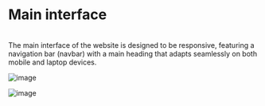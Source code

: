 
# Main interface
<br>
The main interface of the website is designed to be responsive, featuring a navigation bar (navbar) with a main heading that adapts seamlessly on both mobile and laptop devices.


![image](https://github.com/user-attachments/assets/2d6946f2-5f0a-4e4d-bc31-32283f54498c)

![image](https://github.com/user-attachments/assets/d0e1abfa-3b08-4eb1-8f1b-6ffa978aafa3)


